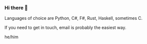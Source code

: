### Hi there 👋

Languages of choice are Python, C#, F#, Rust, Haskell, sometimes C.

If you need to get in touch, email is probably the easiest way.

he/him

<!--
**IbzanHyena/IbzanHyena** is a ✨ _special_ ✨ repository because its `README.md` (this file) appears on your GitHub profile.

Here are some ideas to get you started:

- 🔭 I’m currently working on ...
- 🌱 I’m currently learning ...
- 👯 I’m looking to collaborate on ...
- 🤔 I’m looking for help with ...
- 💬 Ask me about ...
- 📫 How to reach me: ...
- 😄 Pronouns: ...
- ⚡ Fun fact: ...
-->
